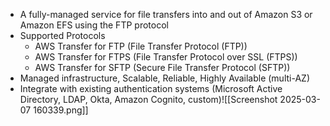 - A fully-managed service for file transfers into and out of Amazon S3 or Amazon EFS using the FTP protocol
- Supported Protocols 
	- AWS Transfer for FTP (File Transfer Protocol (FTP)) 
	- AWS Transfer for FTPS (File Transfer Protocol over SSL (FTPS)) 
	- AWS Transfer for SFTP (Secure File Transfer Protocol (SFTP))
- Managed infrastructure, Scalable, Reliable, Highly Available (multi-AZ)
- Integrate with existing authentication systems (Microsoft Active Directory, LDAP, Okta, Amazon Cognito, custom)![[Screenshot 2025-03-07 160339.png]]